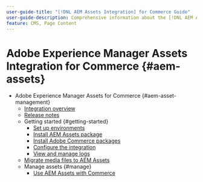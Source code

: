 ```yaml
---
user-guide-title: "[!DNL AEM Assets Integration] for Commerce Guide"
user-guide-description: Comprehensive information about the [!DNL AEM Assets Integration] for Adobe Commerce and Magento Open Source administrators and eCommerce marketers.
feature: CMS, Page Content
---
```


# Adobe Experience Manager Assets Integration for Commerce {#aem-assets}

- Adobe Experience Manager Assets for Commerce {#aem-asset-management}
  - [Integration overview](overview.md)
  - [Release notes](release-notes.md)
  - Getting started {#getting-started}
    - [Set up environments](setup-integration.md)
    - [Install AEM Assets package](configure-aem.md)
    - [Install Adobe Commerce packages](configure-commerce.md)
    - [Configure the integration](setup-synchronization.md)
    - [View and manage logs](log-files.md)
  - [Migrate media files to AEM Assets](migrate-data.md)
  - Manage assets {#manage}
    - [Use AEM Assets with Commerce](manage-aem-assets.md)

